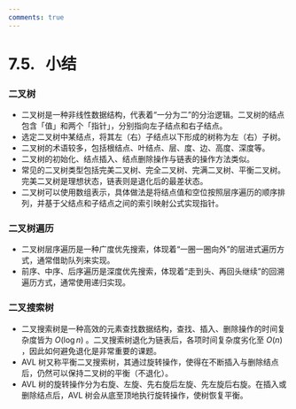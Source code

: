 ```yaml
---
comments: true
---
```


# 7.5. &nbsp; 小结

### 二叉树

- 二叉树是一种非线性数据结构，代表着“一分为二”的分治逻辑。二叉树的结点包含「值」和两个「指针」，分别指向左子结点和右子结点。
- 选定二叉树中某结点，将其左（右）子结点以下形成的树称为左（右）子树。
- 二叉树的术语较多，包括根结点、叶结点、层、度、边、高度、深度等。
- 二叉树的初始化、结点插入、结点删除操作与链表的操作方法类似。
- 常见的二叉树类型包括完美二叉树、完全二叉树、完满二叉树、平衡二叉树。完美二叉树是理想状态，链表则是退化后的最差状态。
- 二叉树可以使用数组表示，具体做法是将结点值和空位按照层序遍历的顺序排列，并基于父结点和子结点之间的索引映射公式实现指针。

### 二叉树遍历

- 二叉树层序遍历是一种广度优先搜索，体现着“一圈一圈向外”的层进式遍历方式，通常借助队列来实现。
- 前序、中序、后序遍历是深度优先搜索，体现着“走到头、再回头继续”的回溯遍历方式，通常使用递归实现。

### 二叉搜索树

- 二叉搜索树是一种高效的元素查找数据结构，查找、插入、删除操作的时间复杂度皆为 $O(\log n)$ 。二叉搜索树退化为链表后，各项时间复杂度劣化至 $O(n)$ ，因此如何避免退化是非常重要的课题。
- AVL 树又称平衡二叉搜索树，其通过旋转操作，使得在不断插入与删除结点后，仍然可以保持二叉树的平衡（不退化）。
- AVL 树的旋转操作分为右旋、左旋、先右旋后左旋、先左旋后右旋。在插入或删除结点后，AVL 树会从底至顶地执行旋转操作，使树恢复平衡。

